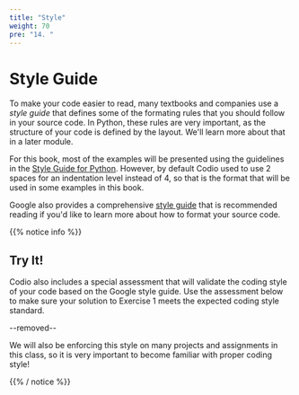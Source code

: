 ```yaml
---
title: "Style"
weight: 70
pre: "14. "
---
```

# Style Guide

To make your code easier to read, many textbooks and companies use a _style guide_ that defines some of the formating rules that you should follow in your source code. In Python, these rules are very important, as the structure of your code is defined by the layout. We'll learn more about that in a later module. 

For this book, most of the examples will be presented using the guidelines in the [Style Guide for Python](https://www.python.org/dev/peps/pep-0008/). However, by default Codio used to use 2 spaces for an indentation level instead of 4, so that is the format that will be used in some examples in this book.

Google also provides a comprehensive [style guide](http://google.github.io/styleguide/pyguide.html) that is recommended reading if you'd like to learn more about how to format your source code. 

{{% notice info %}}

## Try It!

Codio also includes a special assessment that will validate the coding style of your code based on the Google style guide. Use the assessment below to make sure your solution to Exercise 1 meets the expected coding style standard. 

--removed--

We will also be enforcing this style on many projects and assignments in this class, so it is very important to become familiar with proper coding style!

{{% / notice %}}
